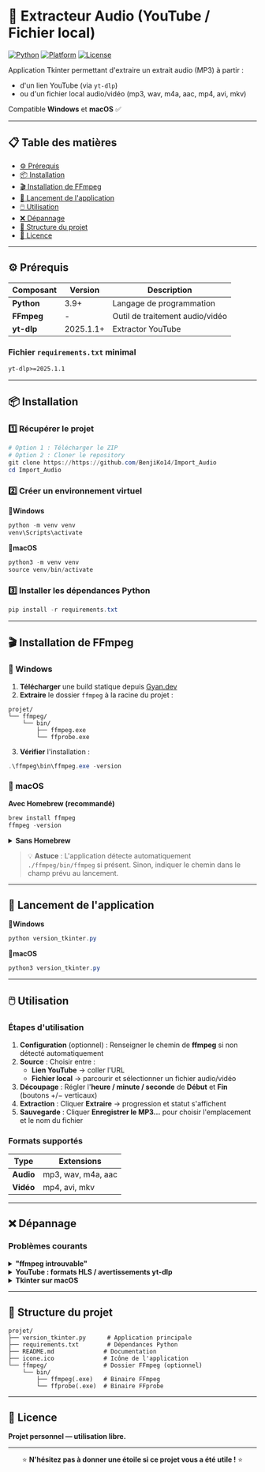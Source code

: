 # 🎵 Extracteur Audio (YouTube / Fichier local)

[![Python](https://img.shields.io/badge/Python-3.9+-blue.svg)](https://www.python.org/downloads/)
[![Platform](https://img.shields.io/badge/Platform-Windows%20%7C%20macOS-green.svg)](https://github.com/your-username/Import_Audio)
[![License](https://img.shields.io/badge/License-Libre-brightgreen.svg)](LICENSE)

Application Tkinter permettant d'extraire un extrait audio (MP3) à partir :
- d'un lien YouTube (via `yt-dlp`)
- ou d'un fichier local audio/vidéo (mp3, wav, m4a, aac, mp4, avi, mkv)

Compatible **Windows** et **macOS** ✅

---

## 📋 Table des matières

- [⚙️ Prérequis](#️-prérequis)
- [📦 Installation](#-installation)
- [🎬 Installation de FFmpeg](#-installation-de-ffmpeg)
- [🚀 Lancement de l'application](#-lancement-de-lapplication)
- [🖱️ Utilisation](#️-utilisation)
- [❌ Dépannage](#-dépannage)
- [📂 Structure du projet](#-structure-du-projet)
- [📜 Licence](#-licence)

---

## ⚙️ Prérequis

| Composant | Version | Description |
|-----------|---------|-------------|
| **Python** | 3.9+ | Langage de programmation |
| **FFmpeg** | - | Outil de traitement audio/vidéo |
| **yt-dlp** | 2025.1.1+ | Extractor YouTube |

### Fichier `requirements.txt` minimal

```txt
yt-dlp>=2025.1.1
```

---

## 📦 Installation

### 1️⃣ Récupérer le projet

```powershell
# Option 1 : Télécharger le ZIP
# Option 2 : Cloner le repository
git clone https://https://github.com/BenjiKo14/Import_Audio
cd Import_Audio
```

### 2️⃣ Créer un environnement virtuel


<summary><strong>🔹Windows</strong></summary>

```powershell
python -m venv venv
venv\Scripts\activate
```

</details>


<summary><strong>🔹macOS</strong></summary>

```powershell
python3 -m venv venv
source venv/bin/activate
```

</details>

### 3️⃣ Installer les dépendances Python

```powershell
pip install -r requirements.txt
```

---

## 🎬 Installation de FFmpeg

### 🔹 Windows

1. **Télécharger** une build statique depuis [Gyan.dev](https://www.gyan.dev/ffmpeg/builds/)
2. **Extraire** le dossier `ffmpeg` à la racine du projet :

```
projet/
└── ffmpeg/
    └── bin/
        ├── ffmpeg.exe
        └── ffprobe.exe
```

3. **Vérifier** l'installation :

```powershell
.\ffmpeg\bin\ffmpeg.exe -version
```

### 🔹 macOS


<summary><strong>Avec Homebrew (recommandé)</strong></summary>

```powershell
brew install ffmpeg
ffmpeg -version
```

</details>

<details>
<summary><strong>Sans Homebrew</strong></summary>

Télécharger un binaire signé depuis [evermeet.cx](https://evermeet.cx/ffmpeg/)

</details>

> 💡 **Astuce** : L'application détecte automatiquement `./ffmpeg/bin/ffmpeg` si présent. Sinon, indiquer le chemin dans le champ prévu au lancement.

---

## 🚀 Lancement de l'application


<summary><strong>🔹Windows</strong></summary>

```powershell
python version_tkinter.py
```

</details>


<summary><strong>🔹macOS</strong></summary>

```powershell
python3 version_tkinter.py
```

</details>

---

## 🖱️ Utilisation

### Étapes d'utilisation

1. **Configuration** (optionnel) : Renseigner le chemin de **ffmpeg** si non détecté automatiquement
2. **Source** : Choisir entre :
   - **Lien YouTube** → coller l'URL
   - **Fichier local** → parcourir et sélectionner un fichier audio/vidéo
3. **Découpage** : Régler l'**heure / minute / seconde** de **Début** et **Fin** (boutons +/− verticaux)
4. **Extraction** : Cliquer **Extraire** → progression et statut s'affichent
5. **Sauvegarde** : Cliquer **Enregistrer le MP3…** pour choisir l'emplacement et le nom du fichier

### Formats supportés

| Type | Extensions |
|------|------------|
| **Audio** | mp3, wav, m4a, aac |
| **Vidéo** | mp4, avi, mkv |

---

## ❌ Dépannage

### Problèmes courants

<details>
<summary><strong>"ffmpeg introuvable"</strong></summary>

**Solutions :**
- Vérifier que `ffmpeg` est installé et accessible :
  - Windows : `.\ffmpeg\bin\ffmpeg.exe -version`
  - macOS : `ffmpeg -version`
- Placer le binaire dans `./ffmpeg/bin/` ou indiquer le chemin dans l'application

</details>

<details>
<summary><strong>YouTube : formats HLS / avertissements yt-dlp</strong></summary>

**Explication :**
- C'est normal pour certains contenus, `yt-dlp` gère les flux HLS
- Assurez-vous d'avoir une version récente de `yt-dlp`

</details>


<details>
<summary><strong>Tkinter sur macOS</strong></summary>

**Solution :**
- Préférez Python depuis [python.org](https://www.python.org/downloads/) pour éviter les versions incomplètes

</details>

---

## 📂 Structure du projet

```
projet/
├── version_tkinter.py      # Application principale
├── requirements.txt        # Dépendances Python
├── README.md              # Documentation
├── icone.ico              # Icône de l'application
└── ffmpeg/                # Dossier FFmpeg (optionnel)
    └── bin/
        ├── ffmpeg(.exe)   # Binaire FFmpeg
        └── ffprobe(.exe)  # Binaire FFprobe
```

---

## 📜 Licence

**Projet personnel — utilisation libre.**

---

<div align="center">

⭐ **N'hésitez pas à donner une étoile si ce projet vous a été utile !** ⭐

</div>